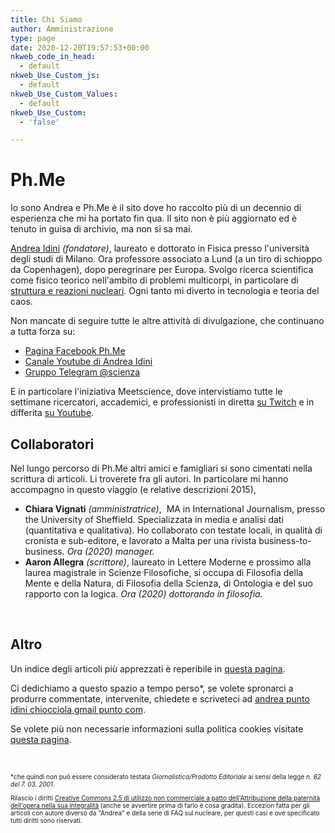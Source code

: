 ```yaml
---
title: Chi Siamo
author: Amministrazione
type: page
date: 2020-12-20T19:57:53+00:00
nkweb_code_in_head:
  - default
nkweb_Use_Custom_js:
  - default
nkweb_Use_Custom_Values:
  - default
nkweb_Use_Custom:
  - 'false'

---
```


# Ph.Me

Io sono Andrea e Ph.Me è il sito dove ho raccolto più di un decennio di esperienza che mi ha portato fin qua. Il sito non è più aggiornato ed è tenuto in guisa di archivio, ma non si sa mai.

[Andrea Idini][1] _(fondatore)_, laureato e dottorato in Fisica presso l'università degli studi di Milano. Ora professore associato a Lund (a un tiro di schioppo da Copenhagen), dopo peregrinare per Europa. Svolgo ricerca scientifica come fisico teorico nell'ambito di problemi multicorpi, in particolare di [struttura e reazioni nucleari][2]. Ogni tanto mi diverto in tecnologia e teoria del caos.

Non mancate di seguire tutte le altre attività di divulgazione, che continuano a tutta forza su:

- [Pagina Facebook Ph.Me](https://www.facebook.com/phmeit)
- [Canale Youtube di Andrea Idini](https://www.youtube.com/c/AndreaIdini)
- [Gruppo Telegram @scienza](http://t.me/scienza)

E in particolare l'iniziativa Meetscience, dove intervistiamo tutte le settimane ricercatori, accademici, e professionisti in diretta [su Twitch](https://twitch.tv/meetscience) e in differita [su Youtube](https://www.youtube.com/c/MeetScience).

## Collaboratori

Nel lungo percorso di Ph.Me altri amici e famigliari si sono cimentati nella scrittura di articoli. Li troverete fra gli autori. In particolare mi hanno accompagno in questo viaggio (e relative descrizioni 2015),

- **Chiara Vignati** _(amministratrice)_,  MA in International Journalism, presso the University of Sheffield. Specializzata in media e analisi dati (quantitativa e qualitativa). Ho collaborato con testate locali, in qualità di cronista e sub-editore, e lavorato a Malta per una rivista business-to-business. _Ora (2020) manager._
- **Aaron Allegra** _(scrittore)_, laureato in Lettere Moderne e prossimo alla laurea magistrale in Scienze Filosofiche, si occupa di Filosofia della Mente e della Natura, di Filosofia della Scienza, di Ontologia e del suo rapporto con la logica. _Ora (2020) dottorando in filosofia._

&nbsp;

## Altro

Un indice degli articoli più apprezzati è reperibile in [questa pagina][3].

Ci dedichiamo a questo spazio a tempo perso*, se volete spronarci a produrre commentate, intervenite, chiedete e scriveteci ad <span style="text-decoration: underline;">andrea punto idini chiocciola gmail punto com</span>.

Se volete più non necessarie informazioni sulla politica cookies visitate [questa pagina][4].

&nbsp;

<span style="font-size: x-small;">
*che quindi non può essere considerato testata <em>Giornalistica/Prodotto Editoriale</em> ai sensi della legge <em>n. 62 del 7. 03. 2001</em>.

Rilascio i diritti <a href="http://creativecommons.org/licenses/by-nc-nd/2.5/it/">Creative Commons 2.5 di utilizzo non commerciale a patto dell'Attribuzione della paternità dell'opera nella sua integralità</a> (anche se avvertire prima di farlo è cosa gradita). Eccezion fatta per gli articoli con autore diverso da "Andrea" e della serie di FAQ sul nucleare, per questi casi e ove specificato tutti diritti sono riservati.
</span>

 [1]: http://www.matfys.lth.se/staff/andrea.idini
 [2]: http://www.matfys.lth.se/staff/Andrea.Idini/projects/physics/the-nuclear-physics/
 [3]: http://www.="/indice-articoli-piu-apprezzati/
 [4]: http://www.="/informativa-cookies/
